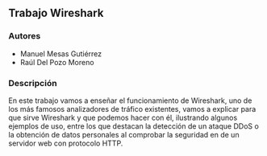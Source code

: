 ## Trabajo Wireshark ##

### Autores ###

- Manuel Mesas Gutiérrez
- Raúl Del Pozo Moreno

### Descripción ###

En este trabajo vamos a enseñar el funcionamiento de Wireshark, uno de los más famosos analizadores de tráfico existentes, vamos a explicar para que sirve Wireshark y que podemos hacer con él, ilustrando algunos ejemplos de uso, entre los que destacan la detección de un ataque DDoS o la obtención de datos personales al comprobar la seguridad en de un servidor web con protocolo HTTP.
